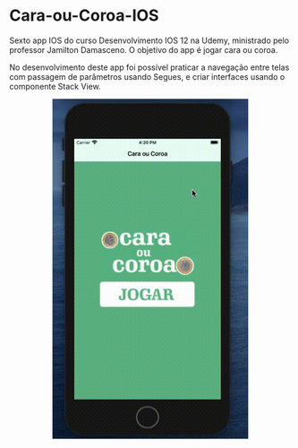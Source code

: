 # Cara-ou-Coroa-IOS
Sexto app IOS do curso Desenvolvimento IOS 12 na Udemy, ministrado pelo professor Jamilton Damasceno. O objetivo do app é jogar cara ou coroa.

No desenvolvimento deste app foi possível praticar a navegação entre telas com passagem de parâmetros usando Segues, e criar interfaces usando o componente Stack View.

<p align="center">
  <img src="https://github.com/Gilbert097/Cara-ou-Coroa-IOS/blob/main/imagem-app.gif?raw=true" width="350" title="Imagem App">
</p>
